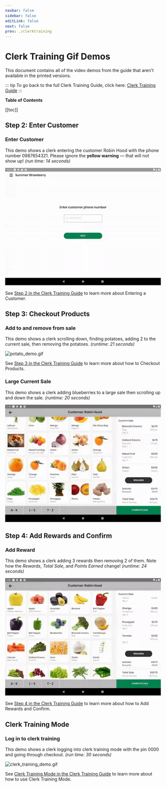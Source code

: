 ```yaml
---
navbar: false
sidebar: false
editLink: false
next: false
prev: ./clerktraining
---
```


# Clerk Training Gif Demos

This document contains all of the video demos from the guide that aren't available in the printed versions.

::: tip 
To go back to the full Clerk Training Guide, click here: [Clerk Training Guide](./clerktraining.md)
:::

**Table of Contents**

[[toc]]

## Step 2: Enter Customer

### Enter Customer

This demo shows a clerk entering the customer Robin Hood with the phone number 0987654321. Please ignore the **yellow warning** — that will not show up! *(run time: 14 seconds)*

![ezgif-4-8632375edeed.gif](../assets/clerk_training/ezgif-4-8632375edeed.gif)

See [Step 2 in the Clerk Training Guide](clerktraining.md#step-2-enter-customer-access-menu) to learn more about Entering a Customer.

## Step 3: Checkout Products

### Add to and remove from sale

This demo shows a clerk scrolling down, finding potatoes, adding 2 to the current sale, then removing the potatoes. *(runtime: 21 seconds)*

![potato_demo.gif](../assets/clerk_training/potato_demo.gif)

See [Step 3 in the Clerk Training Guide](clerktraining.md#step-3-checkout-products) to learn more about how to Checkout Products.

### Large Current Sale

This demo shows a clerk adding blueberries to a large sale then scrolling up and down the sale. *(runtime: 20 seconds)*

![big_sale.gif](../assets/clerk_training/big_sale.gif)

## Step 4: Add Rewards and Confirm

### Add Reward

This demo shows a clerk adding 3 rewards then removing 2 of them. Note how the *Rewards*, *Total Sale*, and *Points Earned* change! *(runtime: 24 seconds)*

![reward.gif](../assets/clerk_training/reward.gif)

See [Step 4 in the Clerk Training Guide](clerktraining.md#step-4-add-rewards-and-confirm) to learn more about how to Add Rewards and Confirm.

## Clerk Training Mode

### Log in to clerk training

This demo shows a clerk logging into clerk training mode with the pin 0000 and going through checkout. *(run time: 30 seconds)* 

![clerk_training_demo.gif](../assets/clerk_training/clerk_training_demo.gif)

See [Clerk Training Mode in the Clerk Training Guide](clerktraining.md#clerk-training-mode) to learn more about how to use Clerk Training Mode.